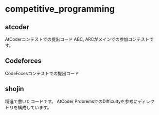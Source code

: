# competitive_programming

## atcoder
AtCoderコンテストでの提出コード
ABC, ARCがメインでの参加コンテストです。

## Codeforces
CodeFocesコンテストでの提出コード

## shojin
精進で書いたコードです。
AtCoder ProbremsでのDifficultyを参考にディレクトリを構成しています。
